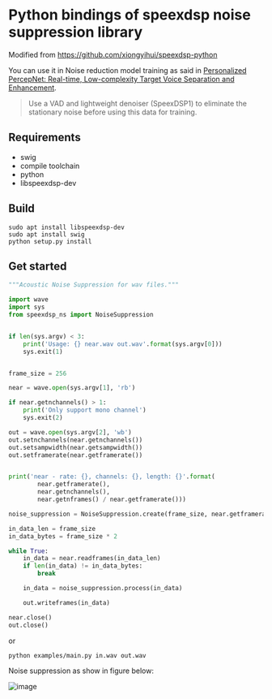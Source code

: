 Python bindings of speexdsp noise suppression library
===================

Modified from https://github.com/xiongyihui/speexdsp-python

You can use it in Noise reduction model training as said in [Personalized PercepNet: Real-time, Low-complexity Target Voice Separation and Enhancement](https://arxiv.org/abs/2106.04129).
> Use a VAD and lightweight denoiser (SpeexDSP1) to eliminate the stationary noise before using this data for training.

## Requirements
+ swig
+ compile toolchain
+ python
+ libspeexdsp-dev

## Build
```shell
sudo apt install libspeexdsp-dev
sudo apt install swig
python setup.py install
```

## Get started

```python
"""Acoustic Noise Suppression for wav files."""

import wave
import sys
from speexdsp_ns import NoiseSuppression


if len(sys.argv) < 3:
    print('Usage: {} near.wav out.wav'.format(sys.argv[0]))
    sys.exit(1)


frame_size = 256

near = wave.open(sys.argv[1], 'rb')

if near.getnchannels() > 1:
    print('Only support mono channel')
    sys.exit(2)

out = wave.open(sys.argv[2], 'wb')
out.setnchannels(near.getnchannels())
out.setsampwidth(near.getsampwidth())
out.setframerate(near.getframerate())


print('near - rate: {}, channels: {}, length: {}'.format(
        near.getframerate(),
        near.getnchannels(),
        near.getnframes() / near.getframerate()))

noise_suppression = NoiseSuppression.create(frame_size, near.getframerate())

in_data_len = frame_size
in_data_bytes = frame_size * 2

while True:
    in_data = near.readframes(in_data_len)
    if len(in_data) != in_data_bytes:
        break

    in_data = noise_suppression.process(in_data)

    out.writeframes(in_data)

near.close()
out.close()
```

or

```python examples/main.py in.wav out.wav```

Noise suppression as show in figure below:

![image](examples/pic.jpg)
